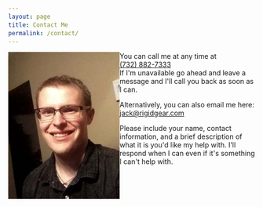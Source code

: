 ```yaml
---
layout: page
title: Contact Me
permalink: /contact/
---
```


<img src="/assets/selfie.jpeg" align="left" margin="5px 10px 5px 10px" />

You can call me at any time at<br />
[(732) 882-7333‬](tel:7328827333‬)  
If I'm unavailable go ahead and leave a message and I'll call you back as soon as I can.

Alternatively, you can also email me here: [jack@rigidgear.com](mailto:jack@rigidgear.com)

Please include your name, contact information, and a brief description of what it is you'd like my help with. I'll respond when I can even if it's something I can't help with.